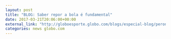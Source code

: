 ```yaml
---
layout: post
title: "BLOG: Saber repor a bola é fundamental"
date: 2017-03-21T20:06:00+00:00
external_link: "http://globoesporte.globo.com/blogs/especial-blog/peron-na-arquibancada/post/saber-repor-bola-e-fundamental.html"
categories: news globo.com
---
```

